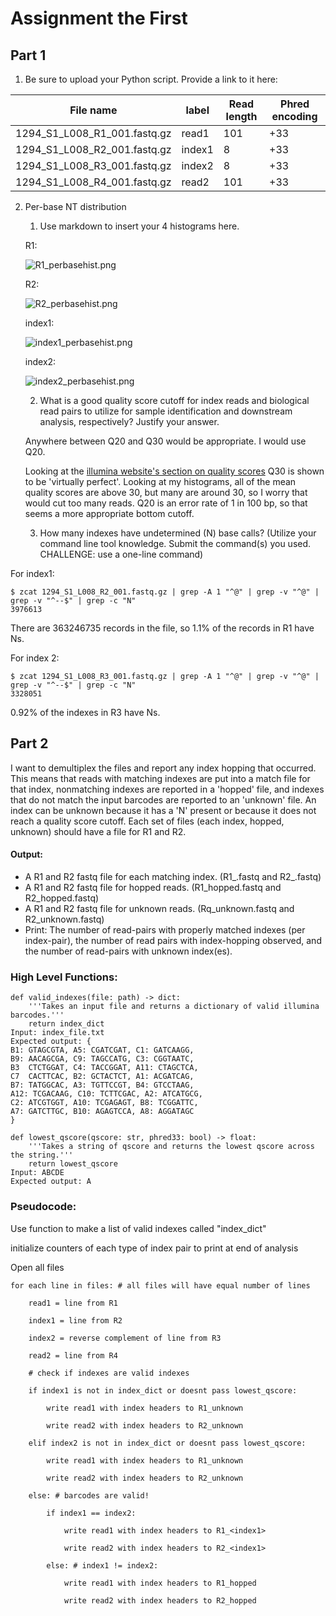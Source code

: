 # Assignment the First

## Part 1
1. Be sure to upload your Python script. Provide a link to it here:

| File name | label | Read length | Phred encoding |
|---|---|---|---|
| 1294_S1_L008_R1_001.fastq.gz | read1 | 101 | +33 |
| 1294_S1_L008_R2_001.fastq.gz | index1 | 8 | +33 |
| 1294_S1_L008_R3_001.fastq.gz | index2 | 8 | +33 |
| 1294_S1_L008_R4_001.fastq.gz | read2 | 101 | +33 |

2. Per-base NT distribution

    1. Use markdown to insert your 4 histograms here.

    R1:
   
    ![R1_perbasehist.png](R1_perbasehist.png)
   
    R2:
   
    ![R2_perbasehist.png](R2_perbasehist.png)
   
    index1:
   
    ![index1_perbasehist.png](index1_perbasehist.png)
   
    index2:
   
    ![index2_perbasehist.png](index2_perbasehist.png)

    2. What is a good quality score cutoff for index reads and biological read pairs to utilize for sample identification and downstream analysis, respectively? Justify your answer.

    Anywhere between Q20 and Q30 would be appropriate. I would use Q20.
        
    Looking at the [illumina website's section on quality scores](https://www.illumina.com/science/technology/next-generation-sequencing/plan-experiments/quality-scores.html) Q30 is shown to be 'virtually perfect'. Looking at my histograms, all of the mean quality scores are above 30, but many are around 30, so I worry that would cut too many reads. Q20 is an error rate of 1 in 100 bp, so that seems a more appropriate bottom cutoff.

    3. How many indexes have undetermined (N) base calls? (Utilize your command line tool knowledge. Submit the command(s) you used. CHALLENGE: use a one-line command)

For index1: 
```
$ zcat 1294_S1_L008_R2_001.fastq.gz | grep -A 1 "^@" | grep -v "^@" | grep -v "^--$" | grep -c "N"
3976613
```

There are 363246735 records in the file, so 1.1% of the records in R1 have Ns.

For index 2:
```
$ zcat 1294_S1_L008_R3_001.fastq.gz | grep -A 1 "^@" | grep -v "^@" | grep -v "^--$" | grep -c "N"
3328051
```

0.92% of the indexes in R3 have Ns.
    
## Part 2

I want to demultiplex the files and report any index hopping that occurred. This means that reads with matching indexes are put into a match file for that index, nonmatching indexes are reported in a 'hopped' file, and indexes that do not match the input barcodes are reported to an 'unknown' file. An index can be unknown because it has a 'N' present or because it does not reach a quality score cutoff. Each set of files (each index, hopped, unknown) should have a file for R1 and R2.

#### Output:
- A R1 and R2 fastq file for each matching index. (R1_<index>.fastq and R2_<index>.fastq)
- A R1 and R2 fastq file for hopped reads. (R1_hopped.fastq and R2_hopped.fastq)
- A R1 and R2 fastq file for unknown reads. (Rq_unknown.fastq and R2_unknown.fastq)
- Print: The number of read-pairs with properly matched indexes (per index-pair), the number of read pairs with index-hopping observed, and the number of read-pairs with unknown index(es).

### High Level Functions:
```
def valid_indexes(file: path) -> dict:
    '''Takes an input file and returns a dictionary of valid illumina barcodes.'''
    return index_dict
Input: index_file.txt
Expected output: {
B1: GTAGCGTA, A5: CGATCGAT, C1:	GATCAAGG,
B9:	AACAGCGA, C9: TAGCCATG, C3: CGGTAATC,
B3	CTCTGGAT, C4: TACCGGAT, A11: CTAGCTCA,
C7	CACTTCAC, B2: GCTACTCT, A1: ACGATCAG,
B7: TATGGCAC, A3: TGTTCCGT, B4: GTCCTAAG,
A12: TCGACAAG, C10: TCTTCGAC, A2: ATCATGCG,
C2:	ATCGTGGT, A10: TCGAGAGT, B8: TCGGATTC,
A7:	GATCTTGC, B10: AGAGTCCA, A8: AGGATAGC
}

def lowest_qscore(qscore: str, phred33: bool) -> float:
    '''Takes a string of qscore and returns the lowest qscore across the string.'''
    return lowest_qscore
Input: ABCDE
Expected output: A
```

### Pseudocode:

Use function to make a list of valid indexes called "index_dict"

initialize counters of each type of index pair to print at end of analysis

Open all files

    for each line in files: # all files will have equal number of lines
    
        read1 = line from R1
        
        index1 = line from R2
        
        index2 = reverse complement of line from R3
        
        read2 = line from R4
        
        # check if indexes are valid indexes
        
        if index1 is not in index_dict or doesnt pass lowest_qscore:
        
            write read1 with index headers to R1_unknown
            
            write read2 with index headers to R2_unknown
            
        elif index2 is not in index_dict or doesnt pass lowest_qscore:
        
            write read1 with index headers to R1_unknown
            
            write read2 with index headers to R2_unknown
            
        else: # barcodes are valid!
        
            if index1 == index2:
            
                write read1 with index headers to R1_<index1>
                
                write read2 with index headers to R2_<index1>
                
            else: # index1 != index2:
            
                write read1 with index headers to R1_hopped
                
                write read2 with index headers to R2_hopped
